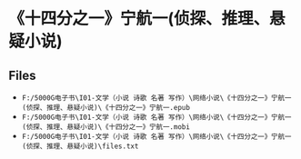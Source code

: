 # 《十四分之一》宁航一(侦探、推理、悬疑小说)

## Files

- `F:/5000G电子书\I01-文学（小说 诗歌 名著 写作）\网络小说\《十四分之一》宁航一(侦探、推理、悬疑小说)\《十四分之一》宁航一.epub`
- `F:/5000G电子书\I01-文学（小说 诗歌 名著 写作）\网络小说\《十四分之一》宁航一(侦探、推理、悬疑小说)\《十四分之一》宁航一.mobi`
- `F:/5000G电子书\I01-文学（小说 诗歌 名著 写作）\网络小说\《十四分之一》宁航一(侦探、推理、悬疑小说)\files.txt`
